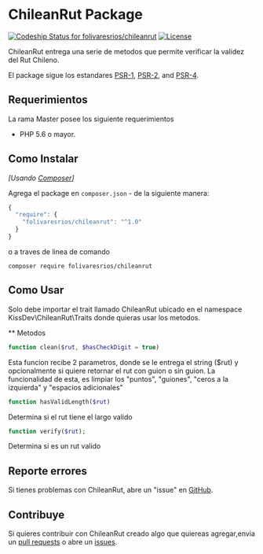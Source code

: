ChileanRut Package
===================
[ ![Codeship Status for folivaresrios/chileanrut](https://app.codeship.com/projects/2ddc2100-a971-0135-97c3-36f7001b53e6/status?branch=master)](https://app.codeship.com/projects/256360) [![License](http://img.shields.io/badge/license-MIT-brightgreen.svg?style=flat-square)](https://tldrlegal.com/license/mit-license)

ChileanRut entrega una serie de metodos que permite verificar la validez del Rut Chileno.

El package sigue los estandares [PSR-1](https://github.com/php-fig/fig-standards/blob/master/accepted/PSR-1-basic-coding-standard.md), [PSR-2](https://github.com/php-fig/fig-standards/blob/master/accepted/PSR-2-coding-style-guide.md), and [PSR-4](https://github.com/php-fig/fig-standards/blob/master/accepted/PSR-4-autoloader.md). 

Requerimientos
------------
La rama Master posee los siguiente requerimientos

* PHP 5.6 o mayor.

Como Instalar
---------------
_[Usando [Composer](http://getcomposer.org/)]_

Agrega el package en `composer.json` - de la siguiente manera:

```javascript
{
  "require": {
    "folivaresrios/chileanrut": "^1.0"
  }
}
```

o a traves de linea de comando

```
composer require folivaresrios/chileanrut
```
Como Usar
------------

Solo debe importar el trait llamado ChileanRut ubicado en el namespace KissDev\ChileanRut\Traits donde quieras usar los metodos.

** Metodos
```php
function clean($rut, $hasCheckDigit = true)
```

Esta funcion recibe 2 parametros, donde se le entrega el string ($rut) y opcionalmente si quiere retornar el rut con guion o sin guion.
La funcionalidad de esta, es limpiar los "puntos", "guiones", "ceros a la izquierda" y "espacios adicionales"

```php
function hasValidLength($rut)
```

Determina si el rut tiene el largo valido

```php
function verify($rut);
```
Determina si es un rut valido 



## Reporte errores

Si tienes problemas con ChileanRut, abre un "issue" en [GitHub](https://github.com/folivaresrios/chileanrut/issues).

## Contribuye

Si quieres contribuir con ChileanRut creado algo que quiereas agregar,envia un [pull
requests](https://help.github.com/articles/using-pull-requests) o abre un
[issues](https://github.com/folivaresrios/chileanrut/issues).
